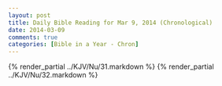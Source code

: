 ```yaml
---
layout: post
title: Daily Bible Reading for Mar 9, 2014 (Chronological)
date: 2014-03-09
comments: true
categories: [Bible in a Year - Chron]
---
```

{% render_partial ../KJV/Nu/31.markdown %}
{% render_partial ../KJV/Nu/32.markdown %}
